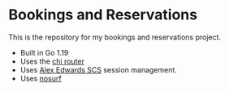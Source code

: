 # Bookings and Reservations 

This is the repository for my bookings and reservations project.


- Built in Go 1.19
- Uses the [chi router](https://github.com/go-chi/chi/v5")
- Uses [Alex Edwards SCS](https://github.com/alexedwards/scs/v2) session management.
- Uses [nosurf](https://github.com/justinas/nosurf)
